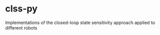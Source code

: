 # clss-py
Implementations of the closed-loop state sensitivity approach applied to different robots
